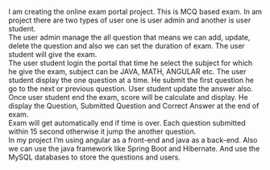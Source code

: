 I am creating the online exam portal project. This is MCQ based exam. In am project there are two types of user one is user admin and another is user student.<br>
The user admin manage the all question that means we can add, update, delete the question and also we can set the duration of exam. The user student will give the exam.<br>
The user student login the portal that time he select the subject for which he give the exam, subject can be JAVA, MATH, ANGULAR etc. The user student display the one question at a time. He submit the first question he go to the next or previous question. User student update the answer also. Once user student end the exam, score will be calculate and display. He display the Question, Submitted Question and Correct Answer at the end of exam.<br>
Exam will get automatically end if time is over. Each question submitted within 15 second otherwise it jump the another question. <br>
In my project I’m using angular as a front-end and java as a back-end. Also we can use the java framework like Spring Boot and Hibernate. And use the MySQL databases to store the questions and users.
